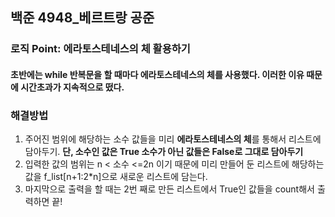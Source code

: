 ## 백준 4948_베르트랑 공준

### 로직 Point: 에라토스테네스의 체 활용하기

#### 초반에는 while 반복문을 할 때마다 에라토스테네스의 체를 사용했다. 이러한 이유 때문에 시간초과가 지속적으로 떴다.

### 해결방법
1. 주어진 범위에 해당하는 소수 값들을 미리 **에라토스테네스의 체**를 통해서 리스트에 담아두기. **단, 소수인 값은 True 소수가 아닌 값들은 False로 그대로 담아두기**
2. 입력한 값의 범위는 n < 소수 <=2n 이기 때문에 미리 만들어 둔 리스트에 해당하는 값을 f_list[n+1:2*n]으로 새로운 리스트에 담는다.
3. 마지막으로 출력을 할 때는 2번 째로 만든 리스트에서 True인 값들을 count해서 출력하면 끝!